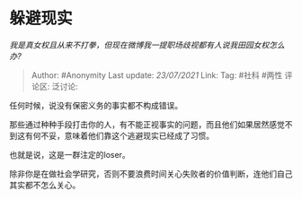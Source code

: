 # 躲避现实
*我是真女权且从来不打拳，但现在微博我一提职场歧视都有人说我田园女权怎么办?*

> Author: #Anonymity
> Last update: *23/07/2021*
> Link:
> Tag: #社科 #两性
> 评论区:
> 泛讨论:

任何时候，说没有保密义务的事实都不构成错误。

那些通过种种手段打击你的人，有不能正视事实的问题，而且他们如果居然感觉不到这有何不妥，意味着他们靠这个逃避现实已经成了习惯。

也就是说，这是一群注定的loser。

除非你是在做社会学研究，否则不要浪费时间关心失败者的价值判断，连他们自己其实都不怎么关心。
